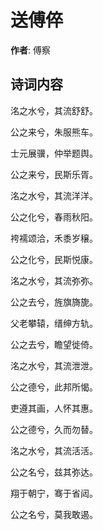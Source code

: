 # 送傅倅

**作者**: 傅察

## 诗词内容

洺之水兮，其流舒舒。

公之来兮，朱服熊车。

士元展骥，仲举题舆。

公之来兮，民斯乐胥。

洺之水兮，其流洋洋。

公之化兮，春雨秋阳。

袴襦颂洽，禾黍岁穣。

公之化兮，民斯悦康。

洺之水兮，其流弥弥。

公之去兮，旌旗旖旎。

父老攀辕，缙绅方轨。

公之去兮，瞻望徙倚。

洺之水兮，其流泄泄。

公之德兮，此邦所愒。

吏遵其画，人怀其惠。

公之德兮，久而勿替。

洺之水兮，其流活活。

公之名兮，兹其弥达。

翔于朝宁，骞于省闼。

公之名兮，莫我敢遏。

